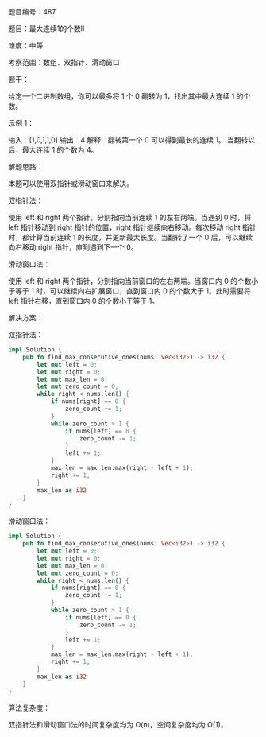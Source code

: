 题目编号：487

题目：最大连续1的个数II

难度：中等

考察范围：数组、双指针、滑动窗口

题干：

给定一个二进制数组，你可以最多将 1 个 0 翻转为 1，找出其中最大连续 1 的个数。

示例 1：

输入：[1,0,1,1,0]
输出：4
解释：翻转第一个 0 可以得到最长的连续 1。
     当翻转以后，最大连续 1 的个数为 4。

解题思路：

本题可以使用双指针或滑动窗口来解决。

双指针法：

使用 left 和 right 两个指针，分别指向当前连续 1 的左右两端。当遇到 0 时，将 left 指针移动到 right 指针的位置，right 指针继续向右移动。每次移动 right 指针时，都计算当前连续 1 的长度，并更新最大长度。当翻转了一个 0 后，可以继续向右移动 right 指针，直到遇到下一个 0。

滑动窗口法：

使用 left 和 right 两个指针，分别指向当前窗口的左右两端。当窗口内 0 的个数小于等于 1 时，可以继续向右扩展窗口，直到窗口内 0 的个数大于 1。此时需要将 left 指针右移，直到窗口内 0 的个数小于等于 1。

解决方案：

双指针法：

```rust
impl Solution {
    pub fn find_max_consecutive_ones(nums: Vec<i32>) -> i32 {
        let mut left = 0;
        let mut right = 0;
        let mut max_len = 0;
        let mut zero_count = 0;
        while right < nums.len() {
            if nums[right] == 0 {
                zero_count += 1;
            }
            while zero_count > 1 {
                if nums[left] == 0 {
                    zero_count -= 1;
                }
                left += 1;
            }
            max_len = max_len.max(right - left + 1);
            right += 1;
        }
        max_len as i32
    }
}
```

滑动窗口法：

```rust
impl Solution {
    pub fn find_max_consecutive_ones(nums: Vec<i32>) -> i32 {
        let mut left = 0;
        let mut right = 0;
        let mut max_len = 0;
        let mut zero_count = 0;
        while right < nums.len() {
            if nums[right] == 0 {
                zero_count += 1;
            }
            while zero_count > 1 {
                if nums[left] == 0 {
                    zero_count -= 1;
                }
                left += 1;
            }
            max_len = max_len.max(right - left + 1);
            right += 1;
        }
        max_len as i32
    }
}
```

算法复杂度：

双指针法和滑动窗口法的时间复杂度均为 O(n)，空间复杂度均为 O(1)。